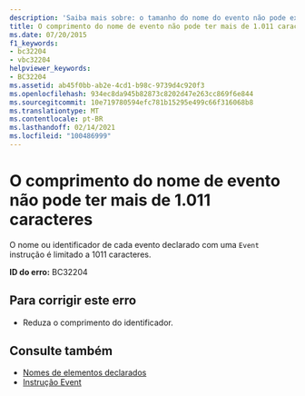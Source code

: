 ```yaml
---
description: 'Saiba mais sobre: o tamanho do nome do evento não pode exceder 1011 caracteres'
title: O comprimento do nome de evento não pode ter mais de 1.011 caracteres
ms.date: 07/20/2015
f1_keywords:
- bc32204
- vbc32204
helpviewer_keywords:
- BC32204
ms.assetid: ab45f0bb-ab2e-4cd1-b98c-9739d4c920f3
ms.openlocfilehash: 934ec8da945b82873c8202d47e263cc869f6e844
ms.sourcegitcommit: 10e719780594efc781b15295e499c66f316068b8
ms.translationtype: MT
ms.contentlocale: pt-BR
ms.lasthandoff: 02/14/2021
ms.locfileid: "100486999"
---
```

# <a name="event-name-length-cannot-exceed-1011-characters"></a>O comprimento do nome de evento não pode ter mais de 1.011 caracteres

O nome ou identificador de cada evento declarado com uma `Event` instrução é limitado a 1011 caracteres.  
  
 **ID do erro:** BC32204  
  
## <a name="to-correct-this-error"></a>Para corrigir este erro  
  
- Reduza o comprimento do identificador.  
  
## <a name="see-also"></a>Consulte também

- [Nomes de elementos declarados](../programming-guide/language-features/declared-elements/declared-element-names.md)
- [Instrução Event](../language-reference/statements/event-statement.md)
